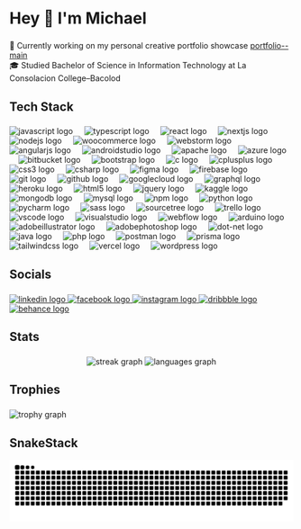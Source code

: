 <h1 align="left">Hey 👋 I'm Michael</h1>

###

<p align="left">🔨 Currently working on my personal creative portfolio showcase <a href="https://michaeldiopenes7.github.io/portfolio--main/" target="_blank">portfolio--main</a><br>🎓 Studied Bachelor of Science in Information Technology at La Consolacion College–Bacolod</p>

###

<h2 align="left">Tech Stack</h2>

###

<div align="left">
  <picture><img src="https://skillicons.dev/icons?i=js" height="30" alt="javascript logo"/></picture>
  <img width="12" />
  <picture><img src="https://cdn.jsdelivr.net/gh/devicons/devicon/icons/typescript/typescript-original.svg" height="30" alt="typescript logo" /></picture>
  <img width="12" />
  <picture><img src="https://skillicons.dev/icons?i=react" height="30" alt="react logo" /></picture>
  <img width="12" />
  <picture><img src="https://skillicons.dev/icons?i=nextjs" height="30" alt="nextjs logo" /></picture>
  <img width="12" />
  <picture><img src="https://skillicons.dev/icons?i=nodejs" height="30" alt="nodejs logo" /></picture>
  <img width="12" />
  <picture><img src="https://cdn.jsdelivr.net/gh/devicons/devicon/icons/woocommerce/woocommerce-original.svg" height="30" alt="woocommerce logo" /></picture>
  <img width="12" />
  <picture><img src="https://cdn.jsdelivr.net/gh/devicons/devicon/icons/webstorm/webstorm-original.svg" height="30" alt="webstorm logo" /></picture>
  <img width="12" />
  <picture><img src="https://skillicons.dev/icons?i=angular" height="30" alt="angularjs logo" /></picture>
  <img width="12" />
  <picture><img src="https://skillicons.dev/icons?i=androidstudio" height="30" alt="androidstudio logo" /></picture>
  <img width="12" />
  <picture><img src="https://cdn.simpleicons.org/apache/D22128" height="30" alt="apache logo" /></picture>
  <img width="12" />
  <picture><img src="https://cdn.jsdelivr.net/gh/devicons/devicon/icons/azure/azure-original.svg" height="30" alt="azure logo" /></picture>
  <img width="12" />
  <picture><img src="https://cdn.jsdelivr.net/gh/devicons/devicon/icons/bitbucket/bitbucket-original.svg" height="30" alt="bitbucket logo" /></picture>
  <img width="12" />
  <picture><img src="https://cdn.jsdelivr.net/gh/devicons/devicon/icons/bootstrap/bootstrap-original.svg" height="30" alt="bootstrap logo" /></picture>
  <img width="12" />
  <picture><img src="https://cdn.jsdelivr.net/gh/devicons/devicon/icons/c/c-original.svg" height="30" alt="c logo" /></picture>
  <img width="12" />
  <picture><img src="https://cdn.jsdelivr.net/gh/devicons/devicon/icons/cplusplus/cplusplus-original.svg" height="30" alt="cplusplus logo" /></picture>
  <img width="12" />
  <picture><img src="https://skillicons.dev/icons?i=css" height="30" alt="css3 logo" /></picture>
  <img width="12" />
  <picture><img src="https://skillicons.dev/icons?i=cs" height="30" alt="csharp logo" /></picture>
  <img width="12" />
  <picture><img src="https://skillicons.dev/icons?i=figma" height="30" alt="figma logo" /></picture>
  <img width="12" />
  <picture><img src="https://cdn.jsdelivr.net/gh/devicons/devicon/icons/firebase/firebase-plain.svg" height="30" alt="firebase logo" /></picture>
  <img width="12" />
  <picture><img src="https://skillicons.dev/icons?i=git" height="30" alt="git logo" /></picture>
  <img width="12" />
  <picture><img src="https://skillicons.dev/icons?i=github" height="30" alt="github logo" /></picture>
  <img width="12" />
  <picture><img src="https://skillicons.dev/icons?i=gcp" height="30" alt="googlecloud logo" /></picture>
  <img width="12" />
  <picture><img src="https://skillicons.dev/icons?i=graphql" height="30" alt="graphql logo" /></picture>
  <img width="12" />
  <picture><img src="https://skillicons.dev/icons?i=heroku" height="30" alt="heroku logo" /></picture>
  <img width="12" />
  <picture><img src="https://skillicons.dev/icons?i=html" height="30" alt="html5 logo" /></picture>
  <img width="12" />
  <picture><img src="https://skillicons.dev/icons?i=jquery" height="30" alt="jquery logo" /></picture>
  <img width="12" />
  <picture><img src="https://cdn.jsdelivr.net/gh/devicons/devicon/icons/kaggle/kaggle-original.svg" height="30" alt="kaggle logo" /></picture>
  <img width="12" />
  <picture><img src="https://skillicons.dev/icons?i=mongodb" height="30" alt="mongodb logo" /></picture>
  <img width="12" />
  <picture><img src="https://skillicons.dev/icons?i=mysql" height="30" alt="mysql logo" /></picture>
  <img width="12" />
  <picture><img src="https://cdn.jsdelivr.net/gh/devicons/devicon/icons/npm/npm-original-wordmark.svg" height="30" alt="npm logo" /></picture>
  <img width="12" />
  <picture><img src="https://skillicons.dev/icons?i=py" height="30" alt="python logo" /></picture>
  <img width="12" />
  <picture><img src="https://cdn.jsdelivr.net/gh/devicons/devicon/icons/pycharm/pycharm-original.svg" height="30" alt="pycharm logo" /></picture>
  <img width="12" />
  <picture><img src="https://cdn.jsdelivr.net/gh/devicons/devicon/icons/sass/sass-original.svg" height="30" alt="sass logo" /></picture>
  <img width="12" />
  <picture><img src="https://cdn.jsdelivr.net/gh/devicons/devicon/icons/sourcetree/sourcetree-original.svg" height="30" alt="sourcetree logo" /></picture>
  <img width="12" />
  <picture><img src="https://cdn.jsdelivr.net/gh/devicons/devicon/icons/trello/trello-plain.svg" height="30" alt="trello logo" /></picture>
  <img width="12" />
  <picture><img src="https://cdn.jsdelivr.net/gh/devicons/devicon/icons/vscode/vscode-original.svg" height="30" alt="vscode logo" /></picture>
  <img width="12" />
  <picture><img src="https://cdn.jsdelivr.net/gh/devicons/devicon/icons/visualstudio/visualstudio-plain.svg" height="30" alt="visualstudio logo" /></picture>
  <img width="12" />
  <picture><img src="https://cdn.jsdelivr.net/gh/devicons/devicon/icons/webflow/webflow-original.svg" height="30" alt="webflow logo" /></picture>
  <img width="12" />
  <picture><img src="https://skillicons.dev/icons?i=arduino" height="30" alt="arduino logo" /></picture>
  <img width="12" />
  <picture><img src="https://skillicons.dev/icons?i=ai" height="30" alt="adobeillustrator logo" /></picture>
  <img width="12" />
  <picture><img src="https://skillicons.dev/icons?i=ps" height="30" alt="adobephotoshop logo" /></picture>
  <img width="12" />
  <picture><img src="https://skillicons.dev/icons?i=dotnet" height="30" alt="dot-net logo" /></picture>
  <img width="12" />
  <picture><img src="https://skillicons.dev/icons?i=java" height="30" alt="java logo" /></picture>
  <img width="12" />
  <picture><img src="https://skillicons.dev/icons?i=php" height="30" alt="php logo" /></picture>
  <img width="12" />
  <picture><img src="https://skillicons.dev/icons?i=postman" height="30" alt="postman logo" /></picture>
  <img width="12" />
  <picture><img src="https://skillicons.dev/icons?i=prisma" height="30" alt="prisma logo" /></picture>
  <img width="12" />
  <picture><img src="https://skillicons.dev/icons?i=tailwind" height="30" alt="tailwindcss logo" /></picture>
  <img width="12" />
  <picture><img src="https://skillicons.dev/icons?i=vercel" height="30" alt="vercel logo" /></picture>
  <img width="12" />
  <picture><img src="https://cdn.simpleicons.org/wordpress/21759B" height="30" alt="wordpress logo" /></picture>
</div>


###

<h2 align="left">Socials</h2>

###

<div align="left">
  <a href="https://www.linkedin.com/in/michael-john-diopenes-900680308/" target="_blank">
    <img src="https://raw.githubusercontent.com/maurodesouza/profile-readme-generator/master/src/assets/icons/social/linkedin/default.svg" width="32" height="24" alt="linkedin logo" />
  </a>
  <a href="https://www.facebook.com/MichaelJohnnnnn" target="_blank">
    <img src="https://raw.githubusercontent.com/maurodesouza/profile-readme-generator/master/src/assets/icons/social/facebook/default.svg" width="32" height="24" alt="facebook logo" />
  </a>
  <a href="https://www.instagram.com/michael_92302/" target="_blank">
    <img src="https://raw.githubusercontent.com/maurodesouza/profile-readme-generator/master/src/assets/icons/social/instagram/default.svg" width="32" height="24" alt="instagram logo" />
  </a>
  <a href="https://dribbble.com/emjay23" target="_blank">
    <img src="https://raw.githubusercontent.com/maurodesouza/profile-readme-generator/master/src/assets/icons/social/dribbble/default.svg" width="32" height="24" alt="dribbble logo" />
  </a>
  <a href="https://www.behance.net/michaeldiopenes" target="_blank">
    <img src="https://raw.githubusercontent.com/maurodesouza/profile-readme-generator/master/src/assets/icons/social/behance/default.svg" width="32" height="24" alt="behance logo" />
  </a>
</div>


###

<h2 align="left">Stats</h2>

###

<div align="center">
  <img src="https://streak-stats.demolab.com?user=michaeldiopenes7&locale=en&mode=daily&theme=default&hide_border=true&border_radius=5&order=3" height="150" alt="streak graph"  />
  <img src="https://github-readme-stats.vercel.app/api/top-langs?username=michaeldiopenes7&locale=en&hide_title=false&layout=compact&card_width=320&langs_count=5&theme=default&hide_border=true&order=2" height="150" alt="languages graph"  />
</div>
</div>
  
###

<h2 align="left">Trophies</h2>

###

  <img src="https://github-profile-trophy.vercel.app?username=michaeldiopenes7&theme=onestar&column=-1&row=1&margin-w=8&margin-h=8&no-bg=true&no-frame=true&order=4" height="150" alt="trophy graph"  />
</div>

###

###

<h2 align="left">SnakeStack</h2>

<picture>
  <source media="(prefers-color-scheme: dark)" srcset="https://raw.githubusercontent.com/michaeldiopenes7/michaeldiopenes7/output/github-snake-dark.svg" />
  <source media="(prefers-color-scheme: light)" srcset="https://raw.githubusercontent.com/michaeldiopenes7/michaeldiopenes7/output/github-snake.svg" />
  <img alt="github-snake" src="https://raw.githubusercontent.com/michaeldiopenes7/michaeldiopenes7/output/github-snake.svg" />
</picture>

